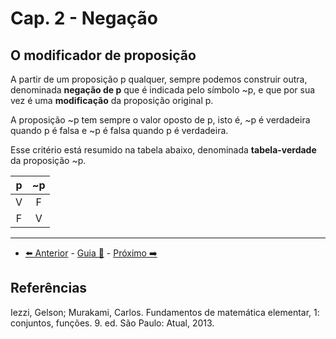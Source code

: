 # Cap. 2 - Negação

## O modificador de proposição

A partir de um proposição p qualquer, sempre podemos construir outra, denominada **negação de p** que é indicada pelo símbolo ~p, e que por sua vez é uma **modificação** da proposição original p.

A proposição ~p tem sempre o valor oposto de p, isto é, ~p é verdadeira quando p é falsa e ~p é falsa quando p é verdadeira.

Esse critério está resumido na tabela abaixo, denominada **tabela-verdade** da proposição ~p.

|  p  | ~p  |
| :-: | :-: |
|  V  |  F  |
|  F  |  V  |

---

- [⬅️ Anterior](1-proposicao.md) - [Guia 📝](../guia-de-matematica.md) - [Próximo ➡️](3-conectivos.md)

## Referências

Iezzi, Gelson; Murakami, Carlos. Fundamentos de matemática elementar, 1: conjuntos, funções. 9. ed. São Paulo: Atual, 2013.
